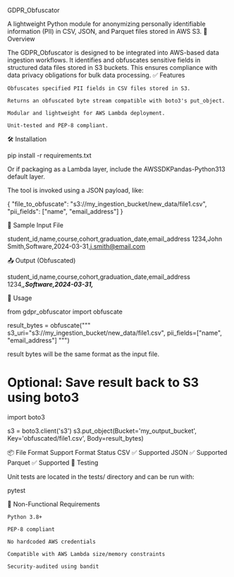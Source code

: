GDPR_Obfuscator

A lightweight Python module for anonymizing personally identifiable information (PII) in CSV, JSON, and Parquet files stored in AWS S3.
📘 Overview

The GDPR_Obfuscator is designed to be integrated into AWS-based data ingestion workflows. It identifies and obfuscates sensitive fields in structured data files stored in S3 buckets. This ensures compliance with data privacy obligations for bulk data processing.
✅ Features

    Obfuscates specified PII fields in CSV files stored in S3.

    Returns an obfuscated byte stream compatible with boto3's put_object.

    Modular and lightweight for AWS Lambda deployment.

    Unit-tested and PEP-8 compliant.

🛠️ Installation

pip install -r requirements.txt

Or if packaging as a Lambda layer, include the AWSSDKPandas-Python313 default layer.

The tool is invoked using a JSON payload, like:

{
    "file_to_obfuscate": "s3://my_ingestion_bucket/new_data/file1.csv",
    "pii_fields": ["name", "email_address"]
}

🧪 Sample Input File

student_id,name,course,cohort,graduation_date,email_address
1234,John Smith,Software,2024-03-31,j.smith@email.com

📤 Output (Obfuscated)

student_id,name,course,cohort,graduation_date,email_address
1234,***,Software,2024-03-31,***

🧩 Usage

from gdpr_obfuscator import obfuscate

result_bytes = obfuscate("""
    s3_uri="s3://my_ingestion_bucket/new_data/file1.csv",
    pii_fields=["name", "email_address"]
""")

result bytes will be the same format as the input file.

# Optional: Save result back to S3 using boto3
import boto3

s3 = boto3.client('s3')
s3.put_object(Bucket='my_output_bucket', Key='obfuscated/file1.csv', Body=result_bytes)

📦 File Format Support
Format	Status
CSV	✅ Supported
JSON	✅ Supported
Parquet	✅ Supported
🧪 Testing

Unit tests are located in the tests/ directory and can be run with:

pytest

🚧 Non-Functional Requirements

    Python 3.8+

    PEP-8 compliant

    No hardcoded AWS credentials

    Compatible with AWS Lambda size/memory constraints

    Security-audited using bandit
